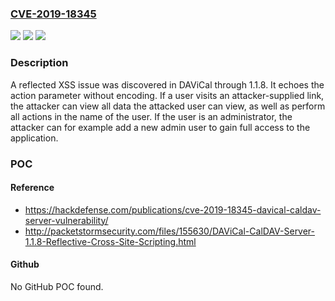 ### [CVE-2019-18345](https://cve.mitre.org/cgi-bin/cvename.cgi?name=CVE-2019-18345)
![](https://img.shields.io/static/v1?label=Product&message=n%2Fa&color=blue)
![](https://img.shields.io/static/v1?label=Version&message=n%2Fa&color=blue)
![](https://img.shields.io/static/v1?label=Vulnerability&message=n%2Fa&color=brighgreen)

### Description

A reflected XSS issue was discovered in DAViCal through 1.1.8. It echoes the action parameter without encoding. If a user visits an attacker-supplied link, the attacker can view all data the attacked user can view, as well as perform all actions in the name of the user. If the user is an administrator, the attacker can for example add a new admin user to gain full access to the application.

### POC

#### Reference
- https://hackdefense.com/publications/cve-2019-18345-davical-caldav-server-vulnerability/
- http://packetstormsecurity.com/files/155630/DAViCal-CalDAV-Server-1.1.8-Reflective-Cross-Site-Scripting.html

#### Github
No GitHub POC found.

